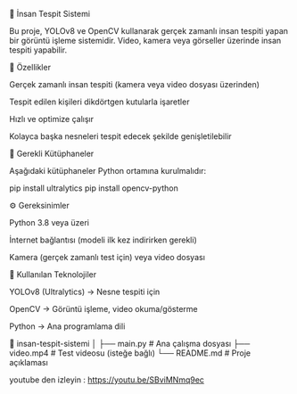 🧠 İnsan Tespit Sistemi

Bu proje, YOLOv8 ve OpenCV kullanarak gerçek zamanlı insan tespiti yapan bir görüntü işleme sistemidir.
Video, kamera veya görseller üzerinde insan tespiti yapabilir.

🚀 Özellikler

Gerçek zamanlı insan tespiti (kamera veya video dosyası üzerinden)

Tespit edilen kişileri dikdörtgen kutularla işaretler

Hızlı ve optimize çalışır

Kolayca başka nesneleri tespit edecek şekilde genişletilebilir

🧩 Gerekli Kütüphaneler

Aşağıdaki kütüphaneler Python ortamına kurulmalıdır:

pip install ultralytics
pip install opencv-python


⚙️ Gereksinimler

Python 3.8 veya üzeri

İnternet bağlantısı (modeli ilk kez indirirken gerekli)

Kamera (gerçek zamanlı test için) veya video dosyası

🧠 Kullanılan Teknolojiler

YOLOv8 (Ultralytics) → Nesne tespiti için

OpenCV → Görüntü işleme, video okuma/gösterme

Python → Ana programlama dili


📁 insan-tespit-sistemi
│ 
├── main.py               # Ana çalışma dosyası
├── video.mp4             # Test videosu (isteğe bağlı)
└── README.md             # Proje açıklaması

youtube den izleyin :  https://youtu.be/SBviMNmq9ec
